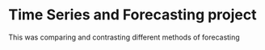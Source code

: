 # Time Series and Forecasting project
This was comparing and contrasting different methods of forecasting
